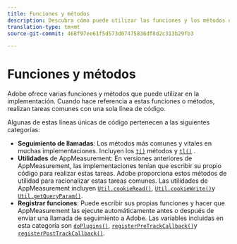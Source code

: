 ```yaml
---
title: Funciones y métodos
description: Descubra cómo puede utilizar las funciones y los métodos que Adobe ofrece en su implementación.
translation-type: tm+mt
source-git-commit: 468f97ee61f5d573d07475836df8d2c313b29fb3

---
```



# Funciones y métodos

Adobe ofrece varias funciones y métodos que puede utilizar en la implementación. Cuando hace referencia a estas funciones o métodos, realizan tareas comunes con una sola línea de código.

Algunas de estas líneas únicas de código pertenecen a las siguientes categorías:

* **Seguimiento de llamadas**: Los métodos más comunes y vitales en muchas implementaciones. Incluyen los [`t()`](t-method.md) métodos y [`tl()`](tl-method.md) .
* **Utilidades** de AppMeasurement: En versiones anteriores de AppMeasurement, las implementaciones tenían que escribir su propio código para realizar estas tareas. Adobe proporciona estos métodos de utilidad para racionalizar estas tareas comunes. Las utilidades de AppMeasurement incluyen [`Util.cookieRead()`](util-cookieread.md), [`Util.cookieWrite()`](util-cookiewrite.md)y [`Util.getQueryParam()`](util-getqueryparam.md).
* **Registrar funciones**: Puede escribir sus propias funciones y hacer que AppMeasurement las ejecute automáticamente antes o después de enviar una llamada de seguimiento a Adobe. Las variables incluidas en esta categoría son [`doPlugins()`](doplugins.md), [`registerPreTrackCallback()`](registerpretrackcallback.md)y [`registerPostTrackCallback()`](registerposttrackcallback.md).

